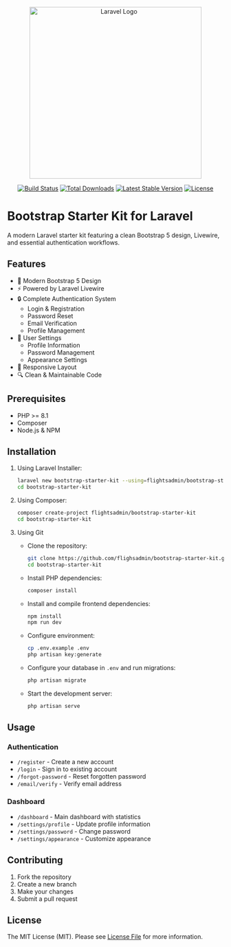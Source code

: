 <p align="center"><a href="https://laravel.com" target="_blank"><img src="https://raw.githubusercontent.com/laravel/art/master/logo-lockup/5%20SVG/2%20CMYK/1%20Full%20Color/laravel-logolockup-cmyk-red.svg" width="400" alt="Laravel Logo"></a></p>

<p align="center">
<a href="https://github.com/laravel/framework/actions"><img src="https://github.com/laravel/framework/workflows/tests/badge.svg" alt="Build Status"></a>
<a href="https://packagist.org/packages/laravel/framework"><img src="https://img.shields.io/packagist/dt/laravel/framework" alt="Total Downloads"></a>
<a href="https://packagist.org/packages/laravel/framework"><img src="https://img.shields.io/packagist/v/laravel/framework" alt="Latest Stable Version"></a>
<a href="https://packagist.org/packages/laravel/framework"><img src="https://img.shields.io/packagist/l/laravel/framework" alt="License"></a>
</p>

# Bootstrap Starter Kit for Laravel

A modern Laravel starter kit featuring a clean Bootstrap 5 design, Livewire, and essential authentication workflows.

## Features

- 🎨 Modern Bootstrap 5 Design
- ⚡ Powered by Laravel Livewire
- 🔒 Complete Authentication System
  - Login & Registration
  - Password Reset
  - Email Verification
  - Profile Management
- 🎯 User Settings
  - Profile Information
  - Password Management
  - Appearance Settings
- 📱 Responsive Layout
- 🔍 Clean & Maintainable Code

## Prerequisites

- PHP >= 8.1
- Composer
- Node.js & NPM

## Installation

1. Using Laravel Installer:
    ```bash
    laravel new bootstrap-starter-kit --using=flightsadmin/bootstrap-starter-kit
    cd bootstrap-starter-kit
    ```

2. Using Composer:
    ```bash
    composer create-project flightsadmin/bootstrap-starter-kit
    cd bootstrap-starter-kit
    ```

3. Using Git

    - Clone the repository:
        ```bash
        git clone https://github.com/flighsadmin/bootstrap-starter-kit.git
        cd bootstrap-starter-kit
        ```

    - Install PHP dependencies:
        ```bash
        composer install
        ```

    - Install and compile frontend dependencies:
        ```bash
        npm install
        npm run dev
        ```

    - Configure environment:
        ```bash
        cp .env.example .env
        php artisan key:generate
        ```

    - Configure your database in `.env` and run migrations:
        ```bash
        php artisan migrate
        ```

    - Start the development server:
        ```bash
        php artisan serve
        ```

## Usage

### Authentication

- `/register` - Create a new account
- `/login` - Sign in to existing account
- `/forgot-password` - Reset forgotten password
- `/email/verify` - Verify email address

### Dashboard

- `/dashboard` - Main dashboard with statistics
- `/settings/profile` - Update profile information
- `/settings/password` - Change password
- `/settings/appearance` - Customize appearance

## Contributing

1. Fork the repository
2. Create a new branch
3. Make your changes
4. Submit a pull request

## License

The MIT License (MIT). Please see [License File](LICENSE.md) for more information.

